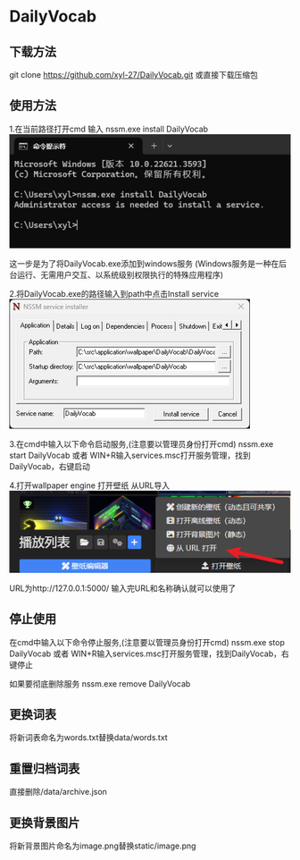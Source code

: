 # DailyVocab

## 下载方法
git clone https://github.com/xyl-27/DailyVocab.git
或直接下载压缩包

## 使用方法
1.在当前路径打开cmd 输入
nssm.exe install DailyVocab
![fig1](https://github.com/xyl-27/public-source/blob/main/DailyVocab/image/image.png)

这一步是为了将DailyVocab.exe添加到windows服务 (Windows服务是一种在后台运行、无需用户交互、以系统级别权限执行的特殊应用程序)

2.将DailyVocab.exe的路径输入到path中点击Install service  
![fig2](https://github.com/xyl-27/public-source/blob/main/DailyVocab/image/image-1.png)

3.在cmd中输入以下命令启动服务,(注意要以管理员身份打开cmd)
nssm.exe start DailyVocab
或者
WIN+R输入services.msc打开服务管理，找到DailyVocab，右键启动

4.打开wallpaper engine
打开壁纸
从URL导入  
![fig3](https://github.com/xyl-27/public-source/blob/main/DailyVocab/image/image-2.png)

URL为http://127.0.0.1:5000/
输入完URL和名称确认就可以使用了

## 停止使用
在cmd中输入以下命令停止服务,(注意要以管理员身份打开cmd)
nssm.exe stop DailyVocab
或者
WIN+R输入services.msc打开服务管理，找到DailyVocab，右键停止

如果要彻底删除服务
nssm.exe remove DailyVocab

## 更换词表
将新词表命名为words.txt替换data/words.txt


## 重置归档词表
直接删除/data/archive.json

## 更换背景图片
将新背景图片命名为image.png替换static/image.png